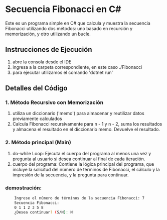 # Secuencia Fibonacci en C#

Este es un programa simple en C# que calcula y muestra la secuencia Fibonacci utilizando dos métodos: uno basado en recursión y memorización, y otro utilizando un bucle.

## Instrucciones de Ejecución

1. abre la consola desde el IDE
2. ingresa a la carpeta correspondiente, en este caso ./Fibonacci
3. para ejecutar utilizamos el comando 'dotnet run'

## Detalles del Código

### 1. Método Recursivo con Memorización

1. utiliza un diccionario ('memo') para almacenar y reutilizar datos previamente calculados
2. Calcula Fibonacci recursivamente para n - 1 y n - 2, suma los resultados y almacena el resultado en el diccionario memo. Devuelve el resultado.

### 2. Método principal (Main)

1. do-while Loop: Ejecuta el cuerpo del programa al menos una vez y pregunta al usuario si desea continuar al final de cada iteración.
2. cuerpo del programa: Contiene la lógica principal del programa, que incluye la solicitud del número de términos de Fibonacci, el cálculo y la impresión de la secuencia, y la pregunta para continuar.

### demostración:

```bash
    Ingrese el número de términos de la secuencia Fibonacci: 7
    Secuencia Fibonacci:
    0 1 1 2 3 5 8 
    ¿Desea continuar? (S/N): N
```
